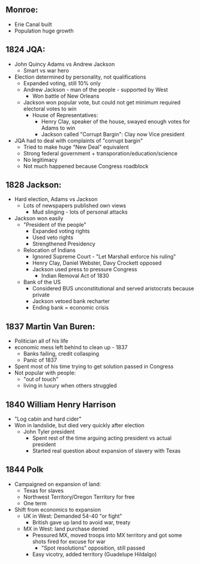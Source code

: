 ## Monroe:
- Erie Canal built
- Population huge growth
## 1824 JQA:
- John Quincy Adams vs Andrew Jackson
	- Smart vs war hero
- Election determined by personality, not qualifications
	- Expanded voting, still 10% only
	- Andrew Jackson - man of the people - supported by West
		- Won battle of New Orleans
	- Jackson won popular vote, but could not get minimum required electoral votes to win
		- House of Representatives:
			- Henry Clay, speaker of the house, swayed enough votes for Adams to win
			- Jackson called "Corrupt Bargin": Clay now Vice president
- JQA had to deal with complaints of "corrupt bargin"
	- Tried to make huge "New Deal" equivalent
	- Strong federal government + transporation/education/science
	- No legitimacy
	- Not much happened because Congress roadblock
## 1828 Jackson:
- Hard election, Adams vs Jackson
	- Lots of newspapers published own views
		- Mud slinging - lots of personal attacks
- Jackson won easily
	- "President of the people"
		- Expanded voting rights
		- Used veto rights
		- Strengthened Presidency
	- Relocation of Indians
		- Ignored Supreme Court - "Let Marshall enforce his ruling"
		- Henry Clay, Daniel Webster, Davy Crockett opposed 
		- Jackson used press to pressure Congress
			- Indian Removal Act of 1830
	- Bank of the US
		- Considered BUS unconstitutional and served aristocrats because private
		- Jackson vetoed bank recharter
		- Ending bank = economic crisis
## 1837 Martin Van Buren:
- Politician all of his life
- economic mess left behind to clean up - 1837
	- Banks failing, credit collasping
	- Panic of 1837
- Spent most of his time trying to get solution passed in Congress
- Not popular with people:
	- "out of touch"
	- living in luxury when others struggled
## 1840 William Henry Harrison
- "Log cabin and hard cider"
- Won in landslide, but died very quickly after election
	- John Tyler president
		- Spent rest of the time arguing acting president vs actual president
		- Started real question about expansion of slavery with Texas
## 1844 Polk
- Campaigned on expansion of land:
	- Texas for slaves
	- Northwest Territory/Oregon Territory for free 
	- One term
- Shift from economics to expansion 
	- UK in West: Demanded 54-40 "or fight"
		- British gave up land to avoid war, treaty
	- MX in West: land purchase denied
		- Pressured MX, moved troops into MX territory and got some shots fired for excuse for war
			- "Spot resolutions" opposition, still passed
		- Easy vicotry, added territory (Guadelupe Hildalgo)